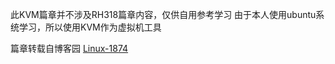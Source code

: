 此KVM篇章并不涉及RH318篇章内容，仅供自用参考学习
由于本人使用ubuntu系统学习，所以使用KVM作为虚拟机工具

篇章转载自博客园 [Linux-1874](https://www.cnblogs.com/qiuhom-1874/p/13499801.html)